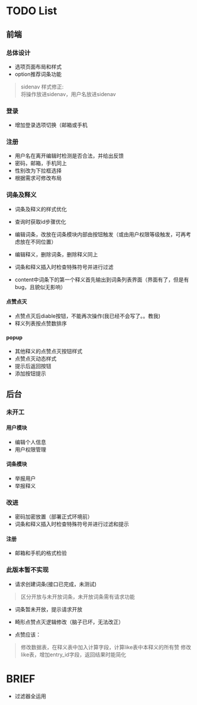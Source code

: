 # TODO List

## 前端

### 总体设计

* 选项页面布局和样式
* option推荐词条功能
> sidenav 样式修正:  
	将操作放进sidenav，用户名放进sidenav


### 登录

* 增加登录选项切换（邮箱或手机

### 注册

* 用户名在离开编辑时检测是否合法，并给出反馈
* 密码，邮箱，手机同上
* 性别改为下拉框选择
* 根据需求可修改布局

### 词条及释义

* 词条及释义的样式优化
* 查询时获取id步骤优化
* 编辑词条，改放在词条模块内部由按钮触发（或由用户权限等级触发，可再考虑放在不同位置）
* 编辑释义，删除词条，删除释义同上

* 词条和释义插入时检查特殊符号并进行过滤
* content中词条下的第一个释义首先输出到词条列表界面（界面有了，但是有bug，且貌似无影响）

#### 点赞点灭
* 点赞点灭后diable按钮，不能再次操作(我已经不会写了。。教我)
* 释义列表按点赞数排序

#### popup
* 其他释义的点赞点灭按钮样式
* 点赞点灭动态样式
* 提示后返回按钮
* 添加按钮提示

## 后台

### 未开工

#### 用户模块

* 编辑个人信息
* 用户权限管理

#### 词条模块

* 举报用户
* 举报释义

### 改进

* 密码加密放置（部署正式环境前）
* 词条和释义插入时检查特殊符号并进行过滤和提示

#### 注册

* 邮箱和手机的格式检验

### 此版本暂不实现
* 请求创建词条(接口已完成，未测试)
> 区分开放与未开放词条，未开放词条需有请求功能

* 词条暂未开放，提示请求开放

* 畸形点赞点灭逻辑修改（脑子已坏，无法改正）
* 点赞应该：
> 修改数据表，在释义表中加入计算字段，计算like表中本释义的所有赞
修改like表，增加entry_id字段，返回结果时能简化


# BRIEF

* 过滤器全运用
